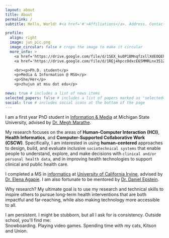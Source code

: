 ```yaml
---
layout: about
title: About
permalink: /
subtitle: Hello, World! #<a href='#'>Affiliations</a>. Address. Contacts. Moto. Etc.

profile:
  align: right
  image: jun_pic.png
  image_circular: false # crops the image to make it circular
  more_info: >
    <a href='https://drive.google.com/file/d/1SEX_ku0P1BMnqfzxllXdEOQEhfbBhoeu/view?usp=sharing'target="_blank">CV</a>
    <a href='https://drive.google.com/file/d/1REj4hpccOdxcE65MMRLnx351ZMvtW0id/view?usp=sharing'target="_blank">Resume</a>

    <br><p>Ph.D. student</p>
    <p>Media & Information @ MSU</p>
    <p>She/Her</p>
    <p>zhujun at msu dot edu</p>

news: true # includes a list of news items
selected_papers: false # includes a list of papers marked as "selected={true}"
social: true # includes social icons at the bottom of the page
---
```


I am a first year PhD student in [Information & Media](https://comartsci.msu.edu/departments/media-and-information) at Michigan State University, advised by [Dr. Megh Marathe](https://marathem.weebly.com/).

My research focuses on the areas of **Human-Computer Interaction (HCI)**, **Health Informatics**, and **Computer-Supported Collaborative Work (CSCW)**. Specifically, I am interested in using **human-centered** approaches to design, build, and evaluate inclusive `sociotechnical systems` that enable people to understand, explore, and make decisions with `clinical and/or personal health data`, and in improving health technologies to support clinical and public health care.

I completed a MS in [informatics](https://www.informatics.uci.edu/) at [University of California Irvine](https://uci.edu/), advised by [Dr. Elena Agapie](https://eagapie.com/). I am also fortunate to be mentored by [Dr. Daniel Epstein](https://depstein.net/).

Why research? My ultimate goal is to use my research and technical skills to inspire others to pursue long-term health interventions that are both impactful and far-reaching, while also making technology more accessible to all.

I am persistent. I might be stubborn, but all I ask for is consistency. Outside school, you'll find me:  
Snowboarding. Playing video games. Spending time with my cats, Kitson and Union.
